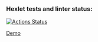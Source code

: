 ### Hexlet tests and linter status:
[![Actions Status](https://github.com/antonsmolko/rails-project-lvl2/workflows/hexlet-check/badge.svg)](https://github.com/antonsmolko/rails-project-lvl2/actions)

[Demo](https://antonsmolko-rails-project-lvl2.herokuapp.com)